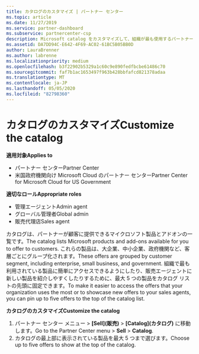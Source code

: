 ```yaml
---
title: カタログのカスタマイズ | パートナー センター
ms.topic: article
ms.date: 11/27/2019
ms.service: partner-dashboard
ms.subservice: partnercenter-csp
description: Microsoft catalog をカスタマイズして、組織が最も使用するパートナープランや製品に簡単にアクセスできるようにする方法について説明します。
ms.assetid: DA7DD94C-E642-4F69-AC02-61BC5B05BB0D
author: LauraBrenner
ms.author: labrenne
ms.localizationpriority: medium
ms.openlocfilehash: b3f22902b5329a1c60c9e890fedfbcbe61486c70
ms.sourcegitcommit: faf7b1ac1653497f963b428bbfafcd821378adaa
ms.translationtype: MT
ms.contentlocale: ja-JP
ms.lasthandoff: 05/05/2020
ms.locfileid: "82798360"
---
```

# <a name="customize-the-catalog"></a><span data-ttu-id="56772-103">カタログのカスタマイズ</span><span class="sxs-lookup"><span data-stu-id="56772-103">Customize the catalog</span></span>

<span data-ttu-id="56772-104">**適用対象**</span><span class="sxs-lookup"><span data-stu-id="56772-104">**Applies to**</span></span>

-  <span data-ttu-id="56772-105">パートナー センター</span><span class="sxs-lookup"><span data-stu-id="56772-105">Partner Center</span></span>
-  <span data-ttu-id="56772-106">米国政府機関向け Microsoft Cloud のパートナー センター</span><span class="sxs-lookup"><span data-stu-id="56772-106">Partner Center for Microsoft Cloud for US Government</span></span>

<span data-ttu-id="56772-107">**適切なロール**</span><span class="sxs-lookup"><span data-stu-id="56772-107">**Appropriate roles**</span></span>

- <span data-ttu-id="56772-108">管理エージェント</span><span class="sxs-lookup"><span data-stu-id="56772-108">Admin agent</span></span>
- <span data-ttu-id="56772-109">グローバル管理者</span><span class="sxs-lookup"><span data-stu-id="56772-109">Global admin</span></span>
- <span data-ttu-id="56772-110">販売代理店</span><span class="sxs-lookup"><span data-stu-id="56772-110">Sales agent</span></span>

<span data-ttu-id="56772-111">カタログは、パートナーが顧客に提供できるマイクロソフト製品とアドオンの一覧です。</span><span class="sxs-lookup"><span data-stu-id="56772-111">The catalog lists Microsoft products and add-ons available for you to offer to customers.</span></span> <span data-ttu-id="56772-112">これらの製品は、大企業、中小企業、政府機関など、客層ごとにグループ化されます。</span><span class="sxs-lookup"><span data-stu-id="56772-112">These offers are grouped by customer segment, including enterprise, small business, and government.</span></span> <span data-ttu-id="56772-113">組織で最も利用されている製品に簡単にアクセスできるようにしたり、販売エージェントに新しい製品を紹介しやすくしたりするために、最大 5 つの製品をカタログ リストの先頭に固定できます。</span><span class="sxs-lookup"><span data-stu-id="56772-113">To make it easier to access the offers that your organization uses the most or to showcase new offers to your sales agents, you can pin up to five offers to the top of the catalog list.</span></span>

<span data-ttu-id="56772-114">**カタログのカスタマイズ**</span><span class="sxs-lookup"><span data-stu-id="56772-114">**Customize the catalog**</span></span>

1.  <span data-ttu-id="56772-115">パートナー センター メニュー &gt; **[Sell]\(販売\)** &gt; **[Catalog]\(カタログ\)** に移動します。</span><span class="sxs-lookup"><span data-stu-id="56772-115">Go to the Partner Center menu &gt; **Sell** &gt; **Catalog**.</span></span>
2.  <span data-ttu-id="56772-116">カタログの最上部に表示されている製品を最大 5 つまで選びます。</span><span class="sxs-lookup"><span data-stu-id="56772-116">Choose up to five offers to show at the top of the catalog.</span></span>

 

 




